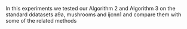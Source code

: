 In this experiments we tested our Algorithm 2 and Algorithm 3 on the standard ddatasets a9a, mushrooms and ijcnn1 and compare them with some of the related methods
